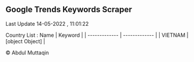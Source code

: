 

## Google Trends Keywords Scraper 
 
Last Update 14-05-2022 , 11:01:22

Country List :
 Name  | Keyword |
| ------------- | ------------- |
| VIETNAM | [object Object] |



© Abdul Muttaqin 

